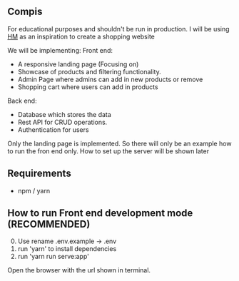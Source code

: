 ## Compis

For educational purposes and shouldn't be run in production.
I will be using [HM](https://www2.hm.com/no_no/index.html) as an inspiration to create a shopping website

We will be implementing:
Front end:

- A responsive landing page (Focusing on)
- Showcase of products and filtering functionality.
- Admin Page where admins can add in new products or remove
- Shopping cart where users can add in products

Back end:

- Database which stores the data
- Rest API for CRUD operations.
- Authentication for users

Only the landing page is implemented. So there will only be an example how to run the fron end only.
How to set up the server will be shown later

## Requirements

- npm / yarn

## How to run Front end development mode (RECOMMENDED)

0. Use rename .env.example -> .env
1. run 'yarn' to install dependencies
2. run 'yarn run serve:app'

Open the browser with the url shown in terminal.
